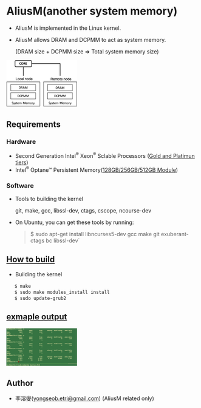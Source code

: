 # AliusM(another system memory)                                                    

 * AliusM is implemented in the Linux kernel.                                      
                                                                                   
 * AliusM allows DRAM and DCPMM to act as system memory.                           
                                                                                   
   (DRAM size + DCPMM size => Total system memory size)                            
                                                                                                                                                                  
<img src="./images/alius.png" width=37%>                                           
                                                                                   
## Requirements                                                                    
                                                                                   
### Hardware                                                                       
                                                                                   
 * Second Generation Intel<sup>&reg;</sup> Xeon<sup>&reg;</sup> Sclable Processors ([Gold and Platimun tiers](https://ark.intel.com/content/www/us/en/ark/search/featurefilter.html?productType=873&2_OptaneDCPersistentMemoryVersion=True))
 * Intel<sup>&reg;</sup> Optane&trade; Persistent Memory([128GB/256GB/512GB Module](https://www.intel.com/content/www/us/en/architecture-and-technology/optane-dc-persistent-memory.html))
                                                                                   
### Software                                                                       
                                                                                   
 * Tools to building the kernel                                                    
                                                                                   
   git, make, gcc, libssl-dev, ctags, cscope, ncourse-dev                          
                                                                                   
 * On Ubuntu, you can get these tools by running:                                  
                                                                                   
   >$ sudo apt-get install libncurses5-dev gcc make git exuberant-ctags bc libssl-dev`
                                                                                   
                                                                                   
## [How to build][1]                                                               
[1]: <https://kernelnewbies.org/KernelBuild> "kernelnews"                          
                                                                                   
 * Building the kernel                                                             
```                                                                                
   $ make                                                                          
   $ sudo make modules_install install                                             
   $ sudo update-grub2                                                             
```                                                                                
## [exmaple output][1]                                                               
<img src="./images/running.png" width=37%>                                           


## Author                                                                          
  * 李溶燮(yongseob.etri@gmail.com) (AliusM related only)
